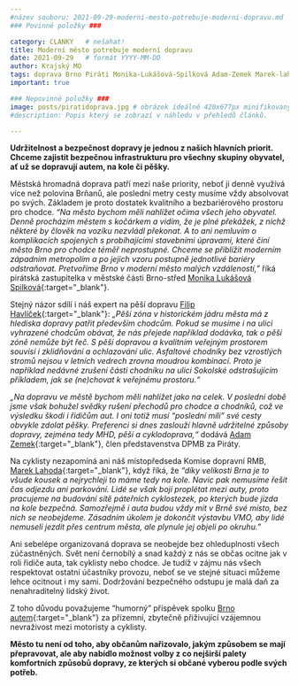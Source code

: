 ```yaml
---
#název souboru: 2021-09-29-moderni-mesto-potrebuje-moderni-dopravu.md
### Povinné položky ###

category: CLANKY   # nešahat!
title: Moderní město potrebuje moderní dopravu
date: 2021-09-29   # formát YYYY-MM-DD
author: Krajský MO
tags: doprava Brno Piráti Monika-Lukášová-Spilková Adam-Zemek Marek-lahoda Filip-Havlíček # kategorie odděleny mezerami, např. volby zemědělství životní-prostředí piráti (viz https://jihomoravsky.pirati.cz/tags/)
important: true

### Nepovinné položky ###
image: posts/piratidoprava.jpg # obrázek ideálně 420x677px minifikovaný přes https://tinypng.com/
#description: Popis který se zobrazí v náhledu v přehledů článků.

---
```

**Udržitelnost a bezpečnost dopravy je jednou z našich hlavních priorit. Chceme zajistit bezpečnou infrastrukturu pro všechny skupiny obyvatel, ať už se dopravují autem, na kole či pěšky.** 

Městská hromadná doprava patří mezi naše priority, neboť ji denně využívá více než polovina Brňanů, ale poslední metry cesty musíme vždy absolvovat po svých. Základem je proto dostatek kvalitního a bezbariérového prostoru pro chodce. *“Na město bychom měli nahlížet očima všech jeho obyvatel. Denně procházím městem s kočárkem a vidím, že je plné překážek, z nichž některé by člověk na vozíku nezvládl překonat. A to ani nemluvím o komplikacích spojených s probíhajícími stavebními úpravami, které činí město Brno pro chodce téměř neprostupné. Chceme se přiblížit moderním západním metropolím a po jejich vzoru postupně jednotlivé bariéry odstraňovat. Pretvoříme Brno v moderní město malých vzdáleností,”* říká pirátská zastupitelka v městské části Brno-střed [Monika Lukášová Spilková](https://jihomoravsky.pirati.cz/lide/monika-spilkova/){:target="_blank"}.

Stejný názor sdílí i náš expert na pěší dopravu [Filip Havlíček](https://www.facebook.com/cas.nacaj.9){:target="_blank"}: *„Pěší zóna v historickém jádru města má z hlediska dopravy patřit především chodcům. Pokud se musíme i na ulici vyhrazené chodcům obávat, že nás přejede například dodávka, tak o pěší zóně nemůže být řeč. S pěší dopravou a kvalitním veřejným prostorem souvisí i zklidňování a ochlazování ulic. Asfaltové chodníky bez vzrostlých stromů nejsou v letních vedrech zrovna moudrou kombinací. Proto je například nedávné zrušení části chodníku na ulici Sokolské odstrašujícím příkladem, jak se (ne)chovat k veřejnému prostoru.“*

*„Na dopravu ve městě bychom měli nahlížet jako na celek. V poslední době jsme však bohužel svědky rušení přechodů pro chodce a chodníků, což ve výsledku škodí i řidičům aut. I oni totiž musí “poslední míli” své cesty obvykle zdolat pěšky. Preferenci si dnes zaslouží hlavně udržitelné způsoby dopravy, zejména tedy MHD, pěší a cyklodoprava,“* dodává [Adam Zemek](https://lide.pirati.cz/profil/2606/){:target="_blank"}, člen představenstva DPMB za Piráty.

Na cyklisty nezapomíná ani náš místopředseda Komise dopravní RMB, [Marek Lahoda](https://jihomoravsky.pirati.cz/lide/marek-lahoda/){:target="_blank"}, když říká, že *“díky velikosti Brna je to všude kousek a nejrychleji to máme tedy na kole. Navíc pak nemusíme řešit čas odjezdu ani parkování. Lidé se však bojí proplétat mezi auty, proto pracujeme na budování sítě páteřních cyklostezek, po kterých bude jízda na kole bezpečná. Samozřejmě i auta budou vždy mít v Brně své místo, bez nich se neobejdeme. Zásadním úkolem je dokončit výstavbu VMO, aby lidé nemuseli jezdit přes centrum města, ale plynule jej objeli po okruhu.”*

Ani sebelépe organizovaná doprava se neobejde bez ohleduplnosti všech zúčastněných. Svět není černobílý a snad každý z nás se občas ocitne jak v roli řidiče auta, tak cyklisty nebo chodce. Je tudíž v zájmu nás všech respektovat ostatní účastníky provozu, neboť se ve stejné situaci můžeme lehce ocitnout i my sami. Dodržování bezpečného odstupu je malá daň za nenahraditelný lidský život.

Z toho důvodu považujeme “humorný” příspěvek spolku [Brno autem](https://www.facebook.com/1507077329600268/posts/2651626555145334/?d=n){:target="_blank"} za přízemní, zbytečně přiživující vzájemnou nevraživost mezi motoristy a cyklisty.

**Město tu není od toho, aby občanům nařizovalo, jakým způsobem se mají přepravovat, ale aby nabídlo možnost volby z co nejširší palety komfortních způsobů dopravy, ze kterých si občané vyberou podle svých potřeb.**


